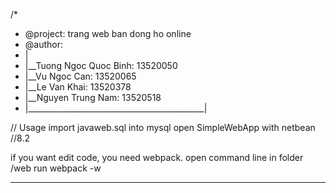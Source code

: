 /*
* @project: trang web ban dong ho online
* @author:
* |
* |__Tuong Ngoc Quoc Binh: 13520050
* |__Vu Ngoc Can: 13520065
* |__Le Van Khai: 13520378
* |__Nguyen Trung Nam: 13520518
* |____________________________________________|


// Usage
import javaweb.sql into mysql
open SimpleWebApp with netbean //8.2

if you want edit code, you need webpack.
open command line in folder /web
run webpack -w

-------------------------------------------------------------
